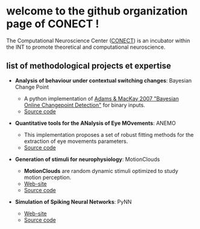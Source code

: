 # welcome to the github organization page of CONECT !

The Computational Neuroscience Center ([CONECT](https://conect-int.github.io/)) is an incubator within the INT to promote theoretical and computational neuroscience.

## list of methodological projects et expertise

* **Analysis of behaviour under contextual switching changes**: Bayesian Change Point 
  * A python implementation of [Adams &amp; MacKay 2007 "Bayesian Online Changepoint Detection"](http://arxiv.org/abs/0710.3742) for binary inputs.
  * [Source code](https://github.com/laurentperrinet/bayesianchangepoint)

* **Quantitative tools for the ANalysis of Eye MOvements**: ANEMO
  * This implementation proposes a set of robust fitting methods for the extraction of eye movements  parameters.
  * [Source code](https://github.com/invibe/ANEMO/)

* **Generation of stimuli for neurophysiology**: MotionClouds
  * **MotionClouds** are random dynamic stimuli optimized to study motion perception.
  * [Web-site](https://neuralensemble.github.io/MotionClouds/)
  * [Source code](https://github.com/NeuralEnsemble/MotionClouds)

* **Simulation of Spiking Neural Networks**: PyNN
  * [Web-site](https://neuralensemble.github.io/PyNN/)
  * [Source code](https://github.com/NeuralEnsemble/PyNN)
